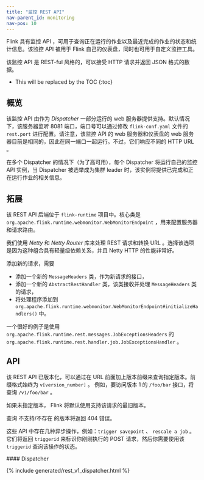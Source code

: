 ```yaml
---
title: "监控 REST API"
nav-parent_id: monitoring
nav-pos: 10
---
```

<!--
Licensed to the Apache Software Foundation (ASF) under one
or more contributor license agreements.  See the NOTICE file
distributed with this work for additional information
regarding copyright ownership.  The ASF licenses this file
to you under the Apache License, Version 2.0 (the
"License"); you may not use this file except in compliance
with the License.  You may obtain a copy of the License at

  http://www.apache.org/licenses/LICENSE-2.0

Unless required by applicable law or agreed to in writing,
software distributed under the License is distributed on an
"AS IS" BASIS, WITHOUT WARRANTIES OR CONDITIONS OF ANY
KIND, either express or implied.  See the License for the
specific language governing permissions and limitations
under the License.
-->

Flink 具有监控 API ，可用于查询正在运行的作业以及最近完成的作业的状态和统计信息。该监控 API 被用于 Flink 自己的仪表盘，同时也可用于自定义监控工具。

该监控 API 是 REST-ful 风格的，可以接受 HTTP 请求并返回 JSON 格式的数据。

* This will be replaced by the TOC
{:toc}

<a name="overview"></a>

## 概览

该监控 API 由作为 *Dispatcher* 一部分运行的 web 服务器提供支持。默认情况下，该服务器监听 8081 端口，端口号可以通过修改 `flink-conf.yaml` 文件的 `rest.port` 进行配置。请注意，该监控 API 的 web 服务器和仪表盘的 web 服务器目前是相同的，因此在同一端口一起运行。不过，它们响应不同的 HTTP URL 。

在多个 Dispatcher 的情况下（为了高可用），每个 Dispatcher 将运行自己的监控 API 实例，当 Dispatcher 被选举成为集群 leader 时，该实例将提供已完成和正在运行作业的相关信息。

<a name="developing"></a>

## 拓展

该 REST API 后端位于 `flink-runtime` 项目中。核心类是 `org.apache.flink.runtime.webmonitor.WebMonitorEndpoint` ，用来配置服务器和请求路由。

我们使用 *Netty* 和 *Netty Router* 库来处理 REST 请求和转换 URL 。选择该选项是因为这种组合具有轻量级依赖关系，并且 Netty HTTP 的性能非常好。

添加新的请求，需要
* 添加一个新的 `MessageHeaders` 类，作为新请求的接口，
* 添加一个新的 `AbstractRestHandler` 类，该类接收并处理 `MessageHeaders` 类的请求，
* 将处理程序添加到 `org.apache.flink.runtime.webmonitor.WebMonitorEndpoint#initializeHandlers()` 中。

一个很好的例子是使用 `org.apache.flink.runtime.rest.messages.JobExceptionsHeaders` 的 `org.apache.flink.runtime.rest.handler.job.JobExceptionsHandler` 。

<a name="api"></a>

## API

该 REST API 已版本化，可以通过在 URL 前面加上版本前缀来查询指定版本。前缀格式始终为 `v[version_number]` 。
例如，要访问版本 1 的 `/foo/bar` 接口，将查询 `/v1/foo/bar` 。

如果未指定版本， Flink 将默认使用支持该请求的最旧版本。

查询 不支持/不存在 的版本将返回 404 错误。

这些 API 中存在几种异步操作，例如：`trigger savepoint` 、 `rescale a job` 。它们将返回 `triggerid` 来标识你刚刚执行的 POST 请求，然后你需要使用该 `triggerid` 查询该操作的状态。

<div class="codetabs" markdown="1">

<div data-lang="v1" markdown="1">
#### Dispatcher

{% include generated/rest_v1_dispatcher.html %}
</div>

</div>

